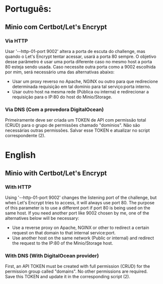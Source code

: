 # Português:

## Minio com Certbot/Let's Encrypt

### Via HTTP

Usar '--http-01-port 9002' altera a porta de escuta do challenge, mas quando o Let's Encrypt tentar acessar, usará a porta 80 sempre. O objetivo desse parâmetro é usar uma porta diferente caso no mesmo host a porta 80 esteja sendo usada. Caso necessite outra porta como a 9002 escolhida por mim, será necessário uma das alternativas abaixo:

* Usar um proxy reverso no Apache, NGINX ou outro para que redirecione determinada requisição em tal domínio para tal serviço:porta interno.
* Usar outro host na mesma rede (Pública ou interna) e redirecionar a requisição para o IP:80 do host do Minio/Storage.

### Via DNS (Com a provedora DigitalOcean)

Primeiramente deve ser criada um TOKEN de API com permissão total (CRUD) para o grupo de permissões chamado "domínios". Não são necessárias outras permissões. Salvar esse TOKEN e atualizar no script correspondente (2).

# English

## Minio with Certbot/Let's Encrypt

### With HTTP

Using '--http-01-port 9002' changes the listening port of the challenge, but when Let's Encrypt tries to access, it will always use port 80. The purpose of this parameter is to use a different port if port 80 is being used on the same host. If you need another port like 9002 chosen by me, one of the alternatives below will be necessary:

* Use a reverse proxy on Apache, NGINX or other to redirect a certain request on that domain to that internal service:port.
* Use another host on the same network (Public or internal) and redirect the request to the IP:80 of the Minio/Storage host.

### With DNS (With DigitalOcean provider)

First, an API TOKEN must be created with full permission (CRUD) for the permission group called "domains". No other permissions are required. Save this TOKEN and update it in the corresponding script (2).
